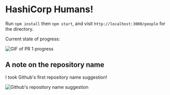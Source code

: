 # HashiCorp Humans!

Run `npm install` then `npm start`, and visit `http://localhost:3000/people` for the directory.

Current state of progress:

![GIF of PR 1 progress](https://media.giphy.com/media/WzkUIfJ6MsLsssT56J/giphy.gif)

## A note on the repository name

I took Github's first repository name suggestion!

![Github's repository name suggestion](https://user-images.githubusercontent.com/10353221/125868090-42829ca4-6a6e-401b-8724-a62ff0f0f28d.png)
